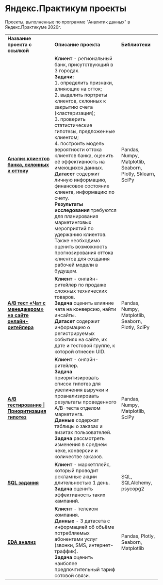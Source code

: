 # Яндекс.Практикум проекты
Проекты, выполненные по программе "Аналитик данных" в Яндекс.Практикуме 2020г.

<table>

<tr>
    <td><b>Название проекта с ссылкой</b></td>
    <td><b>Описание проекта</b></td>
    <td><b>Библиотеки</b></td>
</tr>

<tr>
    <td><a href="https://github.com/sergartemov/Yandex.Praktikum_projects/blob/master/01_Bank.ipynb" target="_blank"><b>Анализ клиентов банка, склонных к оттоку</b></a></td>
    <td><b>Клиент</b> - региональный банк, присутствующий в 3 городах.<br>
    <b>Задачи:</b>
        <br>1. определить признаки, влияющие на отток;
        <br>2. выделить портреты клиентов, склонных к закрытию счета (кластеризация);
        <br>3. проверить статистические гипотезы, предложенные клиентом;
        <br>4. построить модель вероятности оттока клиентов банка, оценить её эффективность на имеющихся данных.
        <br><b>Датасет</b> содержит личную информацию, финансовое состояние клиента, информацию по счету.
        <br><b>Результаты исследования</b> требуются для планирования маркетинговых мероприятий по удержанию клиентов. Также необходимо оценить возможность прогнозирования оттока клиентов для создания рабочей модели в будущем.</td>
    <td> Pandas, Numpy, Matplotlib, Seaborn, Plotly, Sklearn, SciPy</td>
</tr>

<tr>
    <td><a href="https://github.com/sergartemov/Yandex.Praktikum_projects/blob/master/02_AB_chat.ipynb" target="_blank"><b>A/B тест «Чат с менеджером» на сайте онлайн-ритейлера</b></a></td>
    <td><b>Клиент</b> - онлайн-ритейлер по продаже сложных технических товаров.
    <br><b>Задача</b> оценить влияние чата на конверсию, найти инсайты.  
    <br><b>Датасет</b> содержит информацию о регистрируемых событиях на сайте, их дате и тестовой группе, к которой отнесен UID.
    <td> Pandas, Numpy, Matplotlib, Seaborn, Plotly, SciPy</td>
</tr>

<tr>
    <td><a href="https://github.com/sergartemov/Yandex.Praktikum_projects/blob/master/03_AB_conversion.ipynb" target="_blank"><b>A/B тестирование | Приоритизация гипотез</b></a></td>
    <td><b>Клиент</b> - онлайн-ритейлер. 
    <br><b>Задача</b> приоритизировать список гипотез для увеличения выручки и проанализировать результаты проведенного A/B-теста отделом маркетинга.
    <br><b>Данные</b> содержат таблицы о заказах и визитах пользователей.
    <br>
    <b>Задача</b> рассмотреть изменения в среднем чеке, конверсии и количестве заказов.
    </td>
    <td>Pandas, Numpy, Matplotlib, SciPy</td>
</tr>
    
<tr>
    <td><a href="https://github.com/sergartemov/Yandex.Praktikum_projects/blob/master/05_SQL.ipynb" target="_blank"><b>SQL задания</b></a></td>
    <td><b>Клиент</b> - маркетплейс, который проводит рекламные акции длительностью 1 день. <b>Задача</b> оценить эффективность таких кампаний.
    </td>
    <td>SQL, SQLAlchemy, psycopg2</td>
</tr>

<tr>
    <td><a href="https://github.com/sergartemov/Yandex.Praktikum_projects/blob/master/04_Tariff.ipynb" target="_blank"><b>EDA анализ</b></a></td>
    <td><b>Клиент</b> - телеком компания.
    <br><b>Данные</b> - 3 датасета с информацией об объёме потребляемых абонентами услуг (звонки, SMS, интернет-траффик).
    <br><b>Задача</b> оценить наиболее предпочтительный тариф сотовой связи.
    </td>
    <td>Pandas, Plotly, Seaborn, Matplotlib</td>
</tr>

</table>
<br>
<br>